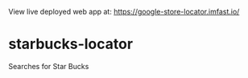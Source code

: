 View live deployed web app at: https://google-store-locator.imfast.io/

# starbucks-locator
Searches for Star Bucks
